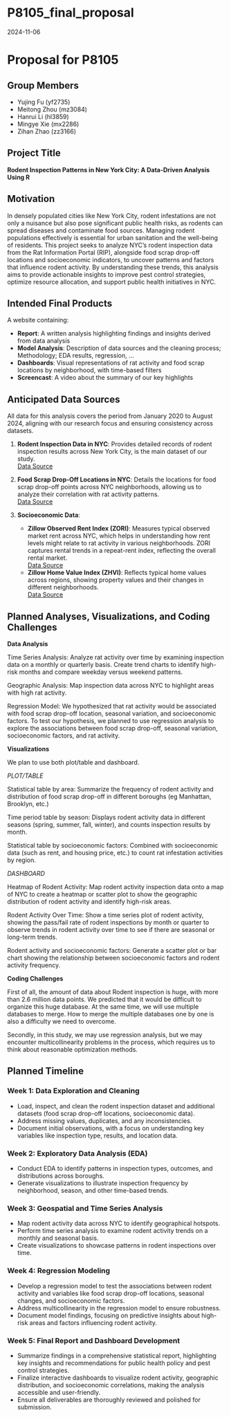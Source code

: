 P8105_final_proposal
================
2024-11-06

# Proposal for P8105

## Group Members

- Yujing Fu (yf2735)
- Meitong Zhou (mz3084)
- Hanrui Li (hl3859)
- Mingye Xie (mx2286)
- Zihan Zhao (zz3166)

## Project Title

**Rodent Inspection Patterns in New York City: A Data-Driven Analysis
Using R**

## Motivation

In densely populated cities like New York City, rodent infestations are
not only a nuisance but also pose significant public health risks, as
rodents can spread diseases and contaminate food sources. Managing
rodent populations effectively is essential for urban sanitation and the
well-being of residents. This project seeks to analyze NYC’s rodent
inspection data from the Rat Information Portal (RIP), alongside food
scrap drop-off locations and socioeconomic indicators, to uncover
patterns and factors that influence rodent activity. By understanding
these trends, this analysis aims to provide actionable insights to
improve pest control strategies, optimize resource allocation, and
support public health initiatives in NYC.

## Intended Final Products

A website containing:

- **Report**: A written analysis highlighting findings and insights
  derived from data analysis
- **Model Analysis**: Description of data sources and the cleaning
  process; Methodology; EDA results, regression, …
- **Dashboards**: Visual representations of rat activity and food scrap
  locations by neighborhood, with time-based filters
- **Screencast**: A video about the summary of our key highlights

## Anticipated Data Sources

All data for this analysis covers the period from January 2020 to August
2024, aligning with our research focus and ensuring consistency across
datasets.<br>

1.  **Rodent Inspection Data in NYC**: Provides detailed records of
    rodent inspection results across New York City, is the main dataset
    of our study.<br> [Data
    Source](https://data.cityofnewyork.us/Health/Rodent-Inspection/p937-wjvj/about_data)

2.  **Food Scrap Drop-Off Locations in NYC**: Details the locations for
    food scrap drop-off points across NYC neighborhoods, allowing us to
    analyze their correlation with rat activity patterns.<br> [Data
    Source](https://data.cityofnewyork.us/Environment/Food-Scrap-Drop-Off-Locations-in-NYC/if26-z6xq/about_data)

3.  **Socioeconomic Data**:

    - **Zillow Observed Rent Index (ZORI)**: Measures typical observed
      market rent across NYC, which helps in understanding how rent
      levels might relate to rat activity in various neighborhoods. ZORI
      captures rental trends in a repeat-rent index, reflecting the
      overall rental market. <br> [Data
      Source](https://www.zillow.com/research/data/)
    - **Zillow Home Value Index (ZHVI)**: Reflects typical home values
      across regions, showing property values and their changes in
      different neighborhoods.<br> [Data
      Source](https://www.zillow.com/research/data/)

## Planned Analyses, Visualizations, and Coding Challenges

**Data Analysis**

Time Series Analysis: Analyze rat activity over time by examining
inspection data on a monthly or quarterly basis. Create trend charts to
identify high-risk months and compare weekday versus weekend patterns.

Geographic Analysis: Map inspection data across NYC to highlight areas
with high rat activity.

Regression Model: We hypothesized that rat activity would be associated
with food scrap drop-off location, seasonal variation, and socioeconomic
factors. To test our hypothesis, we planned to use regression analysis
to explore the associations between food scrap drop-off, seasonal
variation, socioeconomic factors, and rat activity.

**Visualizations**

We plan to use both plot/table and dashboard.

*PLOT/TABLE*

Statistical table by area: Summarize the frequency of rodent activity
and distribution of food scrap drop-off in different boroughs (eg
Manhattan, Brooklyn, etc.)

Time period table by season: Displays rodent activity data in different
seasons (spring, summer, fall, winter), and counts inspection results by
month.

Statistical table by socioeconomic factors: Combined with socioeconomic
data (such as rent, and housing price, etc.) to count rat infestation
activities by region.

*DASHBOARD*

Heatmap of Rodent Activity: Map rodent activity inspection data onto a
map of NYC to create a heatmap or scatter plot to show the geographic
distribution of rodent activity and identify high-risk areas.

Rodent Activity Over Time: Show a time series plot of rodent activity,
showing the pass/fail rate of rodent inspections by month or quarter to
observe trends in rodent activity over time to see if there are seasonal
or long-term trends.

Rodent activity and socioeconomic factors: Generate a scatter plot or
bar chart showing the relationship between socioeconomic factors and
rodent activity frequency.

**Coding Challenges**

First of all, the amount of data about Rodent inspection is huge, with
more than 2.6 million data points. We predicted that it would be
difficult to organize this huge database. At the same time, we will use
multiple databases to merge. How to merge the multiple databases one by
one is also a difficulty we need to overcome.

Secondly, in this study, we may use regression analysis, but we may
encounter multicollinearity problems in the process, which requires us
to think about reasonable optimization methods.

## Planned Timeline

### Week 1: Data Exploration and Cleaning

- Load, inspect, and clean the rodent inspection dataset and additional
  datasets (food scrap drop-off locations, socioeconomic data).
- Address missing values, duplicates, and any inconsistencies.
- Document initial observations, with a focus on understanding key
  variables like inspection type, results, and location data.

### Week 2: Exploratory Data Analysis (EDA)

- Conduct EDA to identify patterns in inspection types, outcomes, and
  distributions across boroughs.
- Generate visualizations to illustrate inspection frequency by
  neighborhood, season, and other time-based trends.

### Week 3: Geospatial and Time Series Analysis

- Map rodent activity data across NYC to identify geographical hotspots.
- Perform time series analysis to examine rodent activity trends on a
  monthly and seasonal basis.
- Create visualizations to showcase patterns in rodent inspections over
  time.

### Week 4: Regression Modeling

- Develop a regression model to test the associations between rodent
  activity and variables like food scrap drop-off locations, seasonal
  changes, and socioeconomic factors.
- Address multicollinearity in the regression model to ensure
  robustness.
- Document model findings, focusing on predictive insights about
  high-risk areas and factors influencing rodent activity.

### Week 5: Final Report and Dashboard Development

- Summarize findings in a comprehensive statistical report, highlighting
  key insights and recommendations for public health policy and pest
  control strategies.
- Finalize interactive dashboards to visualize rodent activity,
  geographic distribution, and socioeconomic correlations, making the
  analysis accessible and user-friendly.
- Ensure all deliverables are thoroughly reviewed and polished for
  submission.
